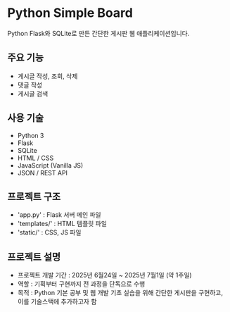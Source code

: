 # Python Simple Board
Python Flask와 SQLite로 만든 간단한 게시판 웹 애플리케이션입니다.

## 주요 기능
- 게시글 작성, 조회, 삭제
- 댓글 작성
- 게시글 검색

## 사용 기술
- Python 3
- Flask
- SQLite
- HTML / CSS
- JavaScript (Vanilla JS)
- JSON / REST API

## 프로젝트 구조
- 'app.py' : Flask 서버 메인 파일
- 'templates/' : HTML 템플릿 파일
- 'static/' : CSS, JS 파일

## 프로젝트 설명
- 프로젝트 개발 기간 : 2025년 6월24일 ~ 2025년 7월1일 (약 1주일)
- 역할 : 기획부터 구현까지 전 과정을 단독으로 수행
- 목적 : Python 기본 공부 및 웹 개발 기초 실습을 위해 간단한 게시판을 구현하고, 이를 기술스택에 추가하고자 함
